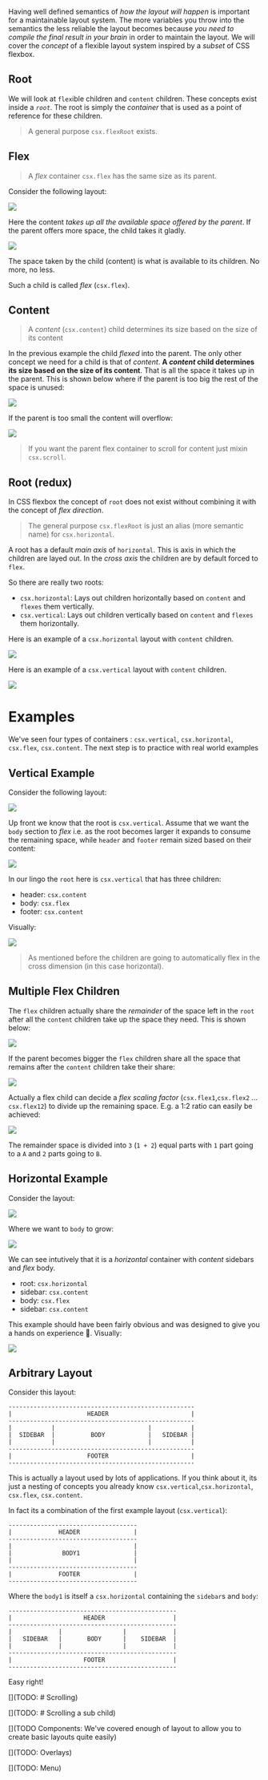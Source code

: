 Having well defined semantics of *how the layout will happen* is important for a maintainable layout system. The more variables you throw into the semantics the less reliable the layout becomes because *you need to compile the final result in your brain* in order to maintain the layout. We will cover the *concept* of a flexible layout system inspired by a *subset* of CSS flexbox.

## Root
We will look at `flex`ible children and `content` children. These concepts exist inside a *`root`*. The root is simply the *container* that is used as a point of reference for these children.

> A general purpose `csx.flexRoot` exists.

## Flex
> A *flex* container `csx.flex` has the same size as its parent.

Consider the following layout:

![](https://raw.githubusercontent.com/typestyle/typestyle.github.io/source/images/book/flex/flex-small.png)

Here the content *takes up all the available space offered by the parent*. If the parent offers more space, the child takes it gladly.

![](https://raw.githubusercontent.com/typestyle/typestyle.github.io/source/images/book/flex/flex-large.png)

The space taken by the child (content) is what is available to its children. No more, no less.

Such a child is called *flex* (`csx.flex`).

## Content
> A *content* (`csx.content`) child determines its size based on the size of its content

In the previous example the child *flexed* into the parent. The only other concept we need for a child is that of *content*. **A *content* child determines its size based on the size of its content**. That is all the space it takes up in the parent. This is shown below where if the parent is too big the rest of the space is unused:

![](https://raw.githubusercontent.com/typestyle/typestyle.github.io/source/images/book/flex/content-unused.png)

If the parent is too small the content will overflow:

![](https://raw.githubusercontent.com/typestyle/typestyle.github.io/source/images/book/flex/content-overflow.png)

> If you want the parent flex container to scroll for content just mixin `csx.scroll`.

## Root (redux)

In CSS flexbox the concept of `root` does not exist without combining it with the concept of *flex direction*.

> The general purpose `csx.flexRoot` is just an alias (more semantic name) for `csx.horizontal`.

A root has a default *main axis* of `horizontal`. This is axis in which the children are layed out. In the *cross axis* the children are by default forced to `flex`.

So there are really two roots:
* `csx.horizontal`: Lays out children horizontally based on `content` and `flexes` them vertically.
* `csx.vertical`: Lays out children vertically based on `content` and `flexes` them horizontally.

Here is an example of a `csx.horizontal` layout with `content` children.

![](https://raw.githubusercontent.com/typestyle/typestyle.github.io/source/images/book/flex/horizontal.png)

Here is an example of a `csx.vertical` layout with `content` children.

![](https://raw.githubusercontent.com/typestyle/typestyle.github.io/source/images/book/flex/vertical.png)

# Examples
We've seen four types of containers : `csx.vertical`, `csx.horizontal`, `csx.flex`, `csx.content`. The next step is to practice with real world examples

## Vertical Example
Consider the following layout:

![](https://raw.githubusercontent.com/typestyle/typestyle.github.io/source/images/book/flex/vertical-small.png)

Up front we know that the root is `csx.vertical`. Assume that we want the `body` section to *flex* i.e. as the root becomes larger it expands to consume the remaining space, while `header` and `footer` remain sized based on their content:

![](https://raw.githubusercontent.com/typestyle/typestyle.github.io/source/images/book/flex/vertical-large.png)

In our lingo the `root` here is `csx.vertical` that has three children:

* header: `csx.content`
* body: `csx.flex`
* footer: `csx.content`

Visually: 

![](https://raw.githubusercontent.com/typestyle/typestyle.github.io/source/images/book/flex/vertical-solution.png)

> As mentioned before the children are going to automatically flex in the cross dimension (in this case horizontal).

## Multiple Flex Children
The `flex` children actually share the *remainder* of the space left in the `root` after all the `content` children take up the space they need. This is shown below:

![](https://raw.githubusercontent.com/typestyle/typestyle.github.io/source/images/book/flex/multiple-flex-small.png)

If the parent becomes bigger the `flex` children share all the space that remains after the `content` children take their share:

![](https://raw.githubusercontent.com/typestyle/typestyle.github.io/source/images/book/flex/multiple-flex-large.png)

Actually a flex child can decide a *flex scaling factor* (`csx.flex1`,`csx.flex2` ... `csx.flex12`) to divide up the remaining space. E.g. a 1:2 ratio can easily be achieved:

![](https://raw.githubusercontent.com/typestyle/typestyle.github.io/source/images/book/flex/multiple-flex-scaling.png)

The remainder space is divided into `3` (`1 + 2`) equal parts with `1` part going to a `A` and `2` parts going to `B`.

## Horizontal Example

Consider the layout:

![](https://raw.githubusercontent.com/typestyle/typestyle.github.io/source/images/book/flex/horizontal-small.png)

Where we want to `body` to grow:

![](https://raw.githubusercontent.com/typestyle/typestyle.github.io/source/images/book/flex/horizontal-large.png)

We can see intutively that it is a *horizontal* container with *content* sidebars and *flex* body.  

* root: `csx.horizontal`
* sidebar: `csx.content`
* body: `csx.flex`
* sidebar: `csx.content`

This example should have been fairly obvious and was designed to give you a hands on experience 🌹. Visually:

![](https://raw.githubusercontent.com/typestyle/typestyle.github.io/source/images/book/flex/horizontal-solution.png)

## Arbitrary Layout
Consider this layout:

```
----------------------------------------------------
|                     HEADER                       |
----------------------------------------------------
|           |                          |           |
|  SIDEBAR  |          BODY            |   SIDEBAR |
|           |                          |           |
----------------------------------------------------
|                     FOOTER                       |
----------------------------------------------------
```
This is actually a layout used by lots of applications. If you think about it, its just a nesting of concepts you already know `csx.vertical`,`csx.horizontal`, `csx.flex`, `csx.content`.

In fact its a combination of the first example layout (`csx.vertical`):

```
------------------------------------
|             HEADER               |
------------------------------------
|                                  |
|              BODY1               |
|                                  |
------------------------------------
|             FOOTER               |
------------------------------------
```

Where the `body1` is itself a `csx.horizontal` containing the `sidebar`s and `body`:

```
-----------------------------------------------
|                    HEADER                   |
-----------------------------------------------
|             |                 |             |
|   SIDEBAR   |       BODY      |    SIDEBAR  |
|             |                 |             |
-----------------------------------------------
|                    FOOTER                   |
-----------------------------------------------
```
Easy right!

[](TODO: # Scrolling)

[](TODO: # Scrolling a sub child)

[](TODO Components: We've covered enough of layout to allow you to create basic layouts quite easily)

[](TODO: Overlays)

[](TODO: Menu)
